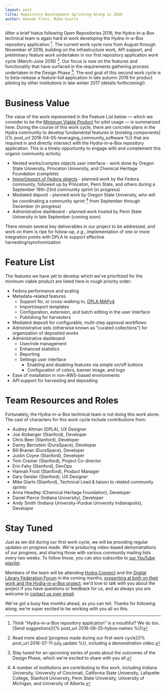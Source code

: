 ```yaml
---
layout: post
title: Repository Development Sprinting Along in 2016
author: Hannah Frost, Mike Giarlo
---
```


After a brief hiatus following Open Repositories 2016, the Hydra-in-a-Box technical team is again hard at work developing the Hydra-in-a-Box repository application [^1]. The current work cycle runs from August through November of 2016, building on the infrastructure work, API support, and preliminary feature work undertaken in our first repository application work cycle (March-June 2016) [^2]. Our focus is now on the features and functionality that have surfaced in the requirements gathering process undertaken in the Design Phase [^3]. The end goal of this second work cycle is to beta-release a feature-full application in late autumn 2016 for product piloting by other institutions in late winter 2017 (details forthcoming!).

# Business Value

The value of the work represented in the Feature List below &mdash; which we consider to be the [Minimum Viable Product](https://en.wikipedia.org/wiki/Minimum_viable_product) for pilot usage &mdash; is summarized here. During the course of this work cycle, there are concrete plans in the Hydra community to develop fundamental features in [existing components]({% post_url 2016-04-05-leveraging_community_software %}) that are required in and directly intersect with the Hydra-in-a-Box repository application. This is a timely opportunity to engage with and complement this organic community activity:

* Nested works/complex objects user interface - work done by Oregon State University, Princeton University, and Chemical Heritage Foundation (complete)
* [Import/export of Fedora objects](https://wiki.duraspace.org/display/FF/Design+-+Import+-+Export) - planned work by the Fedora community, followed up by Princeton, Penn State, and others during a September 19th-23rd community sprint (in progress)
* Mediated deposit - planned work by Oregon State University, who will be coordinating a community sprint [^4] from September through December (in progress)
* Administrative dashboard - planned work hosted by Penn State University in late September (coming soon)

There remain several key deliverables in our project to be addressed, and work on them is ripe for follow-up, *e.g.*, implementation of one or more integration points with DPLA to support effective harvesting/synchronization

# Feature List

The features we have yet to develop which we've prioritized for the minimum viable product are listed here in rough priority order:

* Fedora performance and scaling
* Metadata-related features
  * Support for, or cross-walking to, [DPLA MAPv4](https://dp.la/info/developers/map/)
  * Import/export templates
  * Configuration, extension, and batch editing in the user interface
  * Publishing for harvesters
* Mediated deposit for configurable, multi-step approval workflows
* Administrative sets (otherwise known as "curated collections") for organization of deposited works
* Administrative dashboard
  * User/role management
  * Enhanced statistics
  * Reporting
  * Settings user interface
    * Enabling and disabling features via simple on/off buttons
    * Configuration of colors, banner image, and logo
* Ease of installation in non-AWS-based environments
* API support for harvesting and depositing

# Team Resources and Roles

Fortunately, the Hydra-in-a-Box technical team is not doing this work alone. The cast of characters for this work cycle include contributions from:

* Audrey Altman (DPLA), UX Designer
* Joe Atzberger (Stanford), Developer
* Chris Beer (Stanford), Developer
* Danny Bernstein (DuraSpace), Developer
* Bill Branan (DuraSpace), Developer
* Justin Coyne (Stanford), Developer
* Tom Cramer (Stanford), Project Co-director
* Erin Fahy (Stanford), DevOps
* Hannah Frost (Stanford), Product Manager
* Gary Geisler (Stanford), UX Designer
* Mike Giarlo (Stanford), Technical Lead &amp; liaison to related community sprints
* Anna Headley (Chemical Heritage Foundation), Developer
* Daniel Pierce (Indiana University), Developer
* Andy Smith (Indiana University&ndash;Purdue University Indianapolis), Developer

# Stay Tuned

Just as we did during our first work cycle, we will be providing regular updates on progress made. We're producing video-based demonstrations of our progress, and sharing those with various community mailing lists every two weeks. To follow those, you can also subscribe to [our YouTube playlist](https://www.youtube.com/watch?v=0U1-Y7zJxTs&list=PLzfkco_SxElHyQ5teku8egXRxpnu_9nn_).

Members of the team will be attending [Hydra Connect](https://wiki.duraspace.org/display/hydra/Hydra+Connect+2016) and the [Digital Library Federation Forum](https://www.diglib.org/forums/2016forum/) in the coming months, [presenting at both on their work and the Hydra-in-a-Box project](http://hydrainabox.projecthydra.org/presentations.html); we'd love to talk with you about the project if you have questions or feedback for us, and as always you are welcome to [contact us over email](mailto:hybox-contact@googlegroups.com).

We've got a busy few months ahead, as you can tell. Thanks for following along; we're super excited to be working with you all on this.

[^1]: Think "Hydra-in-a-Box repository application" is a mouthful? We do too. [Send suggestions]({% post_url 2016-08-25-hybox-names %})!
[^2]: Read more about [progress made during our first work cycle]({% post_url 2016-07-11-july_update %}), including a demonstration video.
[^3]: Stay tuned for an upcoming series of posts about the outcomes of the Design Phase, which we're excited to share with you all.
[^4]: A number of institutions are contributing to this work, including Indiana University, University of Cincinnati, California State University, Lafayette College, Stanford University, Penn State University, University of Michigan, and University of Alberta.
